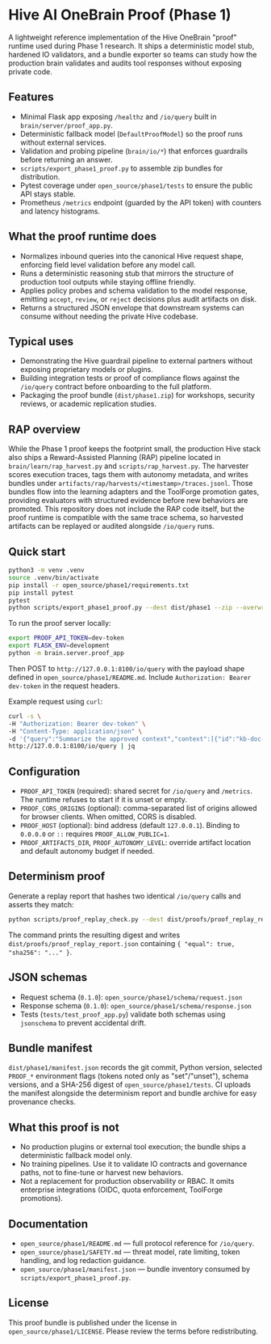 # Hive AI OneBrain Proof (Phase 1)

A lightweight reference implementation of the Hive OneBrain "proof" runtime used during Phase 1 research. It ships a deterministic model stub, hardened IO validators, and a bundle exporter so teams can study how the production brain validates and audits tool responses without exposing private code.

## Features

- Minimal Flask app exposing `/healthz` and `/io/query` built in `brain/server/proof_app.py`.
- Deterministic fallback model (`DefaultProofModel`) so the proof runs without external services.
- Validation and probing pipeline (`brain/io/*`) that enforces guardrails before returning an answer.
- `scripts/export_phase1_proof.py` to assemble zip bundles for distribution.
- Pytest coverage under `open_source/phase1/tests` to ensure the public API stays stable.
- Prometheus `/metrics` endpoint (guarded by the API token) with counters and latency histograms.

## What the proof runtime does

- Normalizes inbound queries into the canonical Hive request shape, enforcing field level validation before any model call.
- Runs a deterministic reasoning stub that mirrors the structure of production tool outputs while staying offline friendly.
- Applies policy probes and schema validation to the model response, emitting `accept`, `review`, or `reject` decisions plus audit artifacts on disk.
- Returns a structured JSON envelope that downstream systems can consume without needing the private Hive codebase.

## Typical uses

- Demonstrating the Hive guardrail pipeline to external partners without exposing proprietary models or plugins.
- Building integration tests or proof of compliance flows against the `/io/query` contract before onboarding to the full platform.
- Packaging the proof bundle (`dist/phase1.zip`) for workshops, security reviews, or academic replication studies.

## RAP overview

While the Phase 1 proof keeps the footprint small, the production Hive stack also ships a Reward-Assisted Planning (RAP) pipeline located in `brain/learn/rap_harvest.py` and `scripts/rap_harvest.py`. The harvester scores execution traces, tags them with autonomy metadata, and writes bundles under `artifacts/rap/harvests/<timestamp>/traces.jsonl`. Those bundles flow into the learning adapters and the ToolForge promotion gates, providing evaluators with structured evidence before new behaviors are promoted. This repository does not include the RAP code itself, but the proof runtime is compatible with the same trace schema, so harvested artifacts can be replayed or audited alongside `/io/query` runs.

## Quick start

```bash
python3 -m venv .venv
source .venv/bin/activate
pip install -r open_source/phase1/requirements.txt
pip install pytest
pytest
python scripts/export_phase1_proof.py --dest dist/phase1 --zip --overwrite
```

To run the proof server locally:

```bash
export PROOF_API_TOKEN=dev-token
export FLASK_ENV=development
python -m brain.server.proof_app
```

Then POST to `http://127.0.0.1:8100/io/query` with the payload shape defined in `open_source/phase1/README.md`. Include `Authorization: Bearer dev-token` in the request headers.

Example request using `curl`:

```bash
curl -s \
-H "Authorization: Bearer dev-token" \
-H "Content-Type: application/json" \
-d '{"query":"Summarize the approved context","context":[{"id":"kb-doc-1","text":"Artificial superintelligence research notes.","sha256":"3ffb24e75982277bc6218180eedcd80e2fce46f84b686b21083a87c05ee00bca"}]}' \
http://127.0.0.1:8100/io/query | jq
```

## Configuration

- `PROOF_API_TOKEN` (required): shared secret for `/io/query` and `/metrics`. The runtime refuses to start if it is unset or empty.
- `PROOF_CORS_ORIGINS` (optional): comma-separated list of origins allowed for browser clients. When omitted, CORS is disabled.
- `PROOF_HOST` (optional): bind address (default `127.0.0.1`). Binding to `0.0.0.0` or `::` requires `PROOF_ALLOW_PUBLIC=1`.
- `PROOF_ARTIFACTS_DIR`, `PROOF_AUTONOMY_LEVEL`: override artifact location and default autonomy budget if needed.

## Determinism proof

Generate a replay report that hashes two identical `/io/query` calls and asserts they match:

```bash
python scripts/proof_replay_check.py --dest dist/proofs/proof_replay_report.json
```

The command prints the resulting digest and writes `dist/proofs/proof_replay_report.json` containing `{ "equal": true, "sha256": "..." }`.

## JSON schemas

- Request schema (`0.1.0`): `open_source/phase1/schema/request.json`
- Response schema (`0.1.0`): `open_source/phase1/schema/response.json`
- Tests (`tests/test_proof_app.py`) validate both schemas using `jsonschema` to prevent accidental drift.

## Bundle manifest

`dist/phase1/manifest.json` records the git commit, Python version, selected `PROOF_*` environment flags (tokens noted only as "set"/"unset"), schema versions, and a SHA-256 digest of `open_source/phase1/tests`. CI uploads the manifest alongside the determinism report and bundle archive for easy provenance checks.

## What this proof is not

- No production plugins or external tool execution; the bundle ships a deterministic fallback model only.
- No training pipelines. Use it to validate IO contracts and governance paths, not to fine-tune or harvest new behaviors.
- Not a replacement for production observability or RBAC. It omits enterprise integrations (OIDC, quota enforcement, ToolForge promotions).

## Documentation

- `open_source/phase1/README.md` — full protocol reference for `/io/query`.
- `open_source/phase1/SAFETY.md` — threat model, rate limiting, token handling, and log redaction guidance.
- `open_source/phase1/manifest.json` — bundle inventory consumed by `scripts/export_phase1_proof.py`.

## License

This proof bundle is published under the license in `open_source/phase1/LICENSE`. Please review the terms before redistributing.

